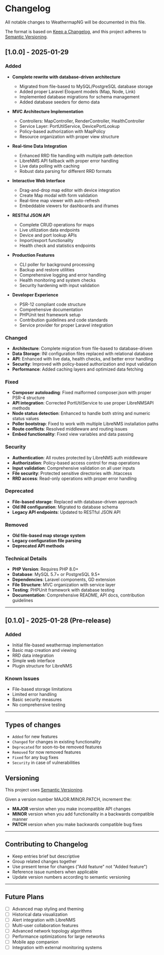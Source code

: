# Changelog

All notable changes to WeathermapNG will be documented in this file.

The format is based on [Keep a Changelog](https://keepachangelog.com/en/1.0.0/),
and this project adheres to [Semantic Versioning](https://semver.org/spec/v2.0.0.html).

## [1.0.0] - 2025-01-29

### Added
- **Complete rewrite with database-driven architecture**
  - Migrated from file-based to MySQL/PostgreSQL database storage
  - Added proper Laravel Eloquent models (Map, Node, Link)
  - Implemented database migrations for schema management
  - Added database seeders for demo data

- **MVC Architecture Implementation**
  - Controllers: MapController, RenderController, HealthController
  - Service Layer: PortUtilService, DevicePortLookup
  - Policy-based authorization with MapPolicy
  - Resource organization with proper view structure

- **Real-time Data Integration**
  - Enhanced RRD file handling with multiple path detection
  - LibreNMS API fallback with proper error handling
  - Live data polling with caching
  - Robust data parsing for different RRD formats

- **Interactive Web Interface**
  - Drag-and-drop map editor with device integration
  - Create Map modal with form validation
  - Real-time map viewer with auto-refresh
  - Embeddable viewers for dashboards and iframes

- **RESTful JSON API**
  - Complete CRUD operations for maps
  - Live utilization data endpoints
  - Device and port lookup APIs
  - Import/export functionality
  - Health check and statistics endpoints

- **Production Features**
  - CLI poller for background processing
  - Backup and restore utilities
  - Comprehensive logging and error handling
  - Health monitoring and system checks
  - Security hardening with input validation

- **Developer Experience**
  - PSR-12 compliant code structure
  - Comprehensive documentation
  - PHPUnit test framework setup
  - Contribution guidelines and code standards
  - Service provider for proper Laravel integration

### Changed
- **Architecture**: Complete migration from file-based to database-driven
- **Data Storage**: INI configuration files replaced with relational database
- **API**: Enhanced with live data, health checks, and better error handling
- **Security**: Improved with policy-based authorization and input validation
- **Performance**: Added caching layers and optimized data fetching

### Fixed
- **Composer autoloading**: Fixed malformed composer.json with proper PSR-4 structure
- **API integration**: Corrected PortUtilService to use proper LibreNMSAPI methods
- **Node status detection**: Enhanced to handle both string and numeric status values
- **Poller bootstrap**: Fixed to work with multiple LibreNMS installation paths
- **Route conflicts**: Resolved middleware and routing issues
- **Embed functionality**: Fixed view variables and data passing

### Security
- **Authentication**: All routes protected by LibreNMS auth middleware
- **Authorization**: Policy-based access control for map operations
- **Input validation**: Comprehensive validation on all user inputs
- **File security**: Protected sensitive directories with .htaccess
- **RRD access**: Read-only operations with proper error handling

### Deprecated
- **File-based storage**: Replaced with database-driven approach
- **Old INI configuration**: Migrated to database schema
- **Legacy API endpoints**: Updated to RESTful JSON API

### Removed
- **Old file-based map storage system**
- **Legacy configuration file parsing**
- **Deprecated API methods**

### Technical Details
- **PHP Version**: Requires PHP 8.0+
- **Database**: MySQL 5.7+ or PostgreSQL 9.5+
- **Dependencies**: Laravel components, GD extension
- **File Structure**: MVC organization with service layer
- **Testing**: PHPUnit framework with database testing
- **Documentation**: Comprehensive README, API docs, contribution guidelines

---

## [0.1.0] - 2025-01-28 (Pre-release)

### Added
- Initial file-based weathermap implementation
- Basic map creation and viewing
- RRD data integration
- Simple web interface
- Plugin structure for LibreNMS

### Known Issues
- File-based storage limitations
- Limited error handling
- Basic security measures
- No comprehensive testing

---

## Types of changes
- `Added` for new features
- `Changed` for changes in existing functionality
- `Deprecated` for soon-to-be removed features
- `Removed` for now removed features
- `Fixed` for any bug fixes
- `Security` in case of vulnerabilities

## Versioning
This project uses [Semantic Versioning](https://semver.org/).

Given a version number MAJOR.MINOR.PATCH, increment the:
- **MAJOR** version when you make incompatible API changes
- **MINOR** version when you add functionality in a backwards compatible manner
- **PATCH** version when you make backwards compatible bug fixes

---

## Contributing to Changelog
- Keep entries brief but descriptive
- Group related changes together
- Use present tense for changes ("Add feature" not "Added feature")
- Reference issue numbers when applicable
- Update version numbers according to semantic versioning

---

## Future Plans
- [ ] Advanced map styling and theming
- [ ] Historical data visualization
- [ ] Alert integration with LibreNMS
- [ ] Multi-user collaboration features
- [ ] Advanced network topology algorithms
- [ ] Performance optimizations for large networks
- [ ] Mobile app companion
- [ ] Integration with external monitoring systems
